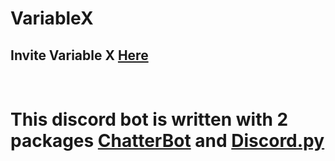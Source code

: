 <!DOCTYPE html>
<html>
<body>


<h1>VariableX</h1>
<h2>Invite Variable X <a href = "https://discord.com/api/oauth2/authorize?client_id=850887841655554088&permissions=0&scope=bot" target = "_blank">Here</a></h2>
<br>
  <h1>This discord bot is written with 2 packages <a href = "https://github.com/gunthercox/ChatterBot">ChatterBot</a> and <a href = "https://github.com/Rapptz/discord.py">Discord.py</a></h1>
</body>
</html>
